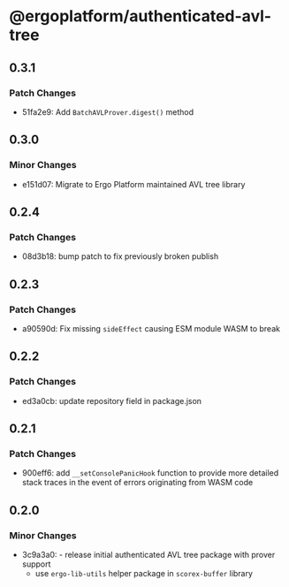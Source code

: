 # @ergoplatform/authenticated-avl-tree

## 0.3.1

### Patch Changes

- 51fa2e9: Add `BatchAVLProver.digest()` method

## 0.3.0

### Minor Changes

- e151d07: Migrate to Ergo Platform maintained AVL tree library

## 0.2.4

### Patch Changes

- 08d3b18: bump patch to fix previously broken publish

## 0.2.3

### Patch Changes

- a90590d: Fix missing `sideEffect` causing ESM module WASM to break

## 0.2.2

### Patch Changes

- ed3a0cb: update repository field in package.json

## 0.2.1

### Patch Changes

- 900eff6: add `__setConsolePanicHook` function to provide more detailed stack traces in the event of errors originating from WASM code

## 0.2.0

### Minor Changes

- 3c9a3a0: - release initial authenticated AVL tree package with prover support
  - use `ergo-lib-utils` helper package in `scorex-buffer` library
